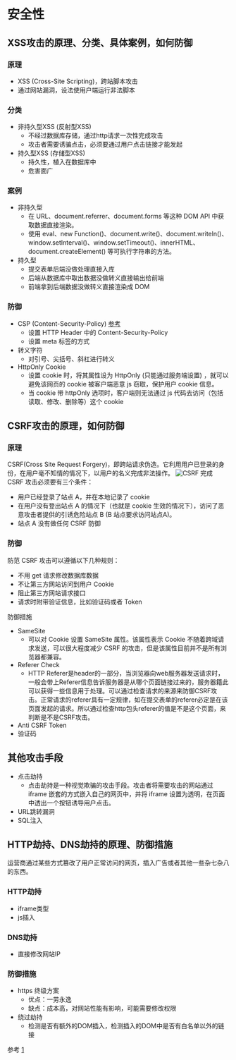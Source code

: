 # 安全性

## XSS攻击的原理、分类、具体案例，如何防御
### 原理
- XSS (Cross-Site Scripting)，跨站脚本攻击
- 通过网站漏洞，设法使用户端运行非法脚本 

### 分类
- 非持久型XSS (反射型XSS)
    - 不经过数据库存储，通过http请求一次性完成攻击
    - 攻击者需要诱骗点击，必须要通过用户点击链接才能发起
- 持久型XSS (存储型XSS)
    - 持久性，植入在数据库中
    - 危害面广

### 案例
- 非持久型
    - 在 URL、document.referrer、document.forms 等这种 DOM API 中获取数据直接渲染。
    - 使用 eval、new Function()、document.write()、document.writeln()、window.setInterval()、window.setTimeout()、innerHTML、document.createElement() 等可执行字符串的方法。
- 持久型
    - 提交表单后端没做处理直接入库
    - 后端从数据库中取出数据没做转义直接输出给前端
    - 前端拿到后端数据没做转义直接渲染成 DOM

### 防御
- CSP (Content-Security-Policy) [参考](https://www.jianshu.com/p/a8b769e7d4bd)
    - 设置 HTTP Header 中的 Content-Security-Policy
    - 设置 meta 标签的方式
- 转义字符
    - 对引号、尖括号、斜杠进行转义
- HttpOnly Cookie
    - 设置 cookie 时，将其属性设为 HttpOnly (只能通过服务端设置) ，就可以避免该网页的 cookie 被客户端恶意 js 窃取，保护用户 cookie 信息。
    - 当 cookie 带 httpOnly 选项时，客户端则无法通过 js 代码去访问（包括读取、修改、删除等）这个 cookie

## CSRF攻击的原理，如何防御
### 原理
CSRF(Cross Site Request Forgery)，即跨站请求伪造。它利用用户已登录的身份，在用户毫不知情的情况下，以用户的名义完成非法操作。
![CSRF](https://camo.githubusercontent.com/a24b3da2f84bbf939f49451010bcfb8292423a6b/68747470733a2f2f757365722d676f6c642d63646e2e786974752e696f2f323031392f312f32342f313638383033306132343730323330313f773d34333226683d33303326663d706e6726733d3434343837)
完成 CSRF 攻击必须要有三个条件：
- 用户已经登录了站点 A，并在本地记录了 cookie
- 在用户没有登出站点 A 的情况下（也就是 cookie 生效的情况下），访问了恶意攻击者提供的引诱危险站点 B (B 站点要求访问站点A)。
- 站点 A 没有做任何 CSRF 防御

### 防御
防范 CSRF 攻击可以遵循以下几种规则：
- 不用 get 请求修改数据库数据
- 不让第三方网站访问到用户 Cookie
- 阻止第三方网站请求接口
- 请求时附带验证信息，比如验证码或者 Token

防御措施
- SameSite
    - 可以对 Cookie 设置 SameSite 属性。该属性表示 Cookie 不随着跨域请求发送，可以很大程度减少 CSRF 的攻击，但是该属性目前并不是所有浏览器都兼容。
- Referer Check
    - HTTP Referer是header的一部分，当浏览器向web服务器发送请求时，一般会带上Referer信息告诉服务器是从哪个页面链接过来的，服务器籍此可以获得一些信息用于处理。可以通过检查请求的来源来防御CSRF攻击。正常请求的referer具有一定规律，如在提交表单的referer必定是在该页面发起的请求。所以通过检查http包头referer的值是不是这个页面，来判断是不是CSRF攻击。
- Anti CSRF Token
- 验证码

## 其他攻击手段
- 点击劫持
    - 点击劫持是一种视觉欺骗的攻击手段。攻击者将需要攻击的网站通过 iframe 嵌套的方式嵌入自己的网页中，并将 iframe 设置为透明，在页面中透出一个按钮诱导用户点击。
- URL跳转漏洞
- SQL注入

## HTTP劫持、DNS劫持的原理、防御措施
运营商通过某些方式篡改了用户正常访问的网页，插入广告或者其他一些杂七杂八的东西。

### HTTP劫持
- iframe类型
- js插入

### DNS劫持
- 直接修改网站IP

### 防御措施
- https 终级方案
    - 优点：一劳永逸
    - 缺点：成本高，对网站性能有影响，可能需要修改权限
- 绕过劫持
    - 检测是否有额外的DOM插入，检测插入的DOM中是否有白名单以外的链接

参考
[1](https://github.com/ljianshu/Blog/issues/56)